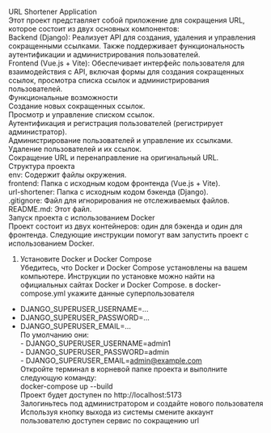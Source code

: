 URL Shortener Application   
Этот проект представляет собой приложение для сокращения URL, которое состоит из двух основных компонентов:   
Backend (Django): Реализует API для создания, удаления и управления сокращенными ссылками. Также поддерживает функциональность аутентификации и администрирования пользователей.   
Frontend (Vue.js + Vite): Обеспечивает интерфейс пользователя для взаимодействия с API, включая формы для создания сокращенных ссылок, просмотра списка ссылок и администрирования пользователей.   
Функциональные возможности   
Создание новых сокращенных ссылок.   
Просмотр и управление списком ссылок.   
Аутентификация и регистрация пользователей (регистрирует администратор).   
Администрирование пользователей и управление их ссылками.   
Удаление пользователей и их ссылок.   
Сокращение URL и перенаправление на оригинальный URL.   
Структура проекта   
env: Содержит файлы окружения.   
frontend: Папка с исходным кодом фронтенда (Vue.js + Vite).   
url-shortener: Папка с исходным кодом бэкенда (Django).   
.gitignore: Файл для игнорирования не отслеживаемых файлов.   
README.md: Этот файл.   
Запуск проекта с использованием Docker   
Проект состоит из двух контейнеров: один для бэкенда и один для фронтенда. Следующие инструкции помогут вам запустить проект с использованием Docker.   
1. Установите Docker и Docker Compose   
Убедитесь, что Docker и Docker Compose установлены на вашем компьютере. Инструкции по установке можно найти на официальных сайтах Docker и Docker Compose.
в docker-compose.yml укажите данные суперпользователя   
- DJANGO_SUPERUSER_USERNAME=...
- DJANGO_SUPERUSER_PASSWORD=...
- DJANGO_SUPERUSER_EMAIL=...   
По умолчанию они:   
      - DJANGO_SUPERUSER_USERNAME=admin1   
      - DJANGO_SUPERUSER_PASSWORD=admin   
      - DJANGO_SUPERUSER_EMAIL=admin@example.com   
Откройте терминал в корневой папке проекта и выполните следующую команду:   
docker-compose up --build   
Проект будет доступен по http://localhost:5173   
Залогиньтесь под администратором и создайте нового пользователя   
Используя кнопку выхода из системы смените аккаунт
пользователю доступен сервис по сокращению url   
